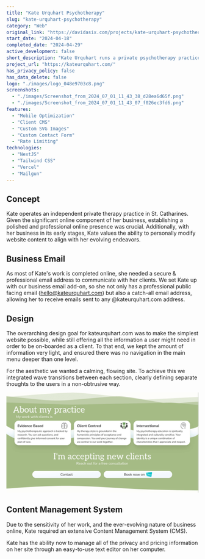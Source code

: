 ```yaml
---
title: "Kate Urquhart Psychotherapy"
slug: "kate-urquhart-psychotherapy"
category: "Web"
original_link: "https://davidasix.com/projects/kate-urquhart-psychotherapy"
start_date: "2024-04-18"
completed_date: "2024-04-29"
active_development: false
short_description: "Kate Urquhart runs a private psychotherapy practice, mostly working with clients online. Having a clear and professional online presence helps differentiate her from other available practitioners."
project_url: "https://kateurquhart.com/"
has_privacy_policy: false
has_data_delete: false
logo: "./images/logo_048e9703c8.png"
screenshots:
  - "./images/Screenshot_from_2024_07_01_11_43_38_d28ea6d65f.png"
  - "./images/Screenshot_from_2024_07_01_11_43_07_f026ec3fd6.png"
features:
  - "Mobile Optimization"
  - "Client CMS"
  - "Custom SVG Images"
  - "Custom Contact Form"
  - "Rate Limiting"
technologies:
  - "NextJS"
  - "Tailwind CSS"
  - "Vercel"
  - "Mailgun"
---
```


## Concept

Kate operates an independent private therapy practice in St. Catharines. Given the significant online component of her business, establishing a polished and professional online presence was crucial. Additionally, with her business in its early stages, Kate values the ability to personally modify website content to align with her evolving endeavors.

## Business Email

As most of Kate's work is completed online, she needed a secure & professional email address to communicate with her clients. We set Kate up with our business email add-on, so she not only has a professional public facing email (hello@kateurquhart.com) but also a catch-all email address, allowing her to receive emails sent to any @kateurquhart.com address.

## Design

The overarching design goal for kateurquhart.com was to make the simplest website possible, while still offering all the information a user might need in order to be on-boarded as a client. To that end, we kept the amount of information very light, and ensured there was no navigation in the main menu deeper than one level. 

For the aesthetic we wanted a calming, flowing site. To achieve this we integrated wave transitions between each section, clearly defining separate thoughts to the users in a non-obtrusive way.

![Image](./images/Screenshot_from_2024_07_01_11_44_52_6d5dbee99f.png)

## Content Management System

Due to the sensitivity of her work, and the ever-evolving nature of business online, Kate required an extensive Content Management System (CMS).

Kate has the ability now to manage all of the privacy and pricing information on her site through an easy-to-use text editor on her computer.